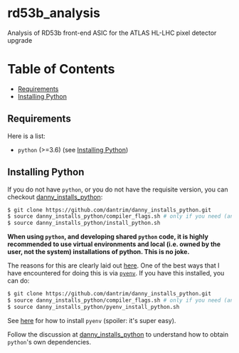 # rd53b_analysis
Analysis of RD53b front-end ASIC for the ATLAS HL-LHC pixel detector upgrade

Table of Contents
===
<!--ts-->
   * [Requirements](#requirements)
   * [Installing Python](#installing-python)

<!--te-->

## Requirements

Here is a list:
   * `python` (>=3.6) (see [Installing Python](#installing-python))

## Installing Python

If you do not have `python`, or you do not have the requisite version, you can checkout [danny_installs_python](https://github.com/dantrim/danny_installs_python):
```bash
$ git clone https://github.com/dantrim/danny_installs_python.git
$ source danny_installs_python/compiler_flags.sh # only if you need (and especially if you are on Mac OSX)
$ source danny_installs_python/install_python.sh
```

**When using `python`, and developing shared `python` code, it is highly recommended to use virtual environments and local (i.e. owned by the user, not the system) installations of python. This is no joke.**

The reasons for this are clearly laid out [here](https://realpython.com/intro-to-pyenv/). One of the best ways that I
have encountered for doing this is via [`pyenv`](https://realpython.com/intro-to-pyenv/). If you have this installed, you can do:
```bash
$ git clone https://github.com/dantrim/danny_installs_python.git
$ source danny_installs_python/compiler_flags.sh # only if you need (and especially if you are on Mac OSX)
$ source danny_installs_python/pyenv_install_python.sh
```
See [here](https://realpython.com/intro-to-pyenv/) for how to install `pyenv` (spoiler: it's super easy).

Follow the discussion at [danny_installs_python](https://github.com/dantrim/danny_installs_python#pre-requisites) to understand how to obtain `python`'s own dependencies.
